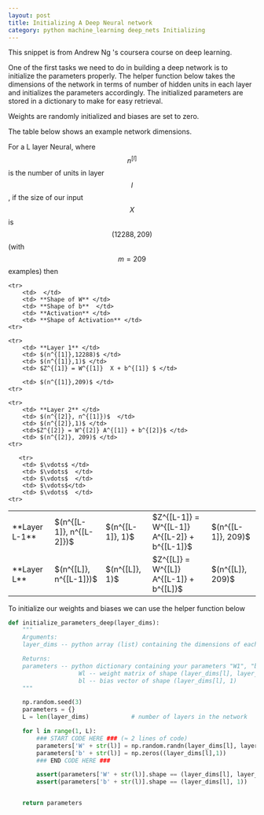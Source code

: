 ```yaml
---
layout: post
title: Initializing A Deep Neural network
category: python machine_learning deep_nets Initializing
---
```

This snippet is from Andrew Ng 's coursera course on deep learning.

One of the first tasks we need to do in building a deep network is to initialize the parameters properly. The helper function below takes the dimensions of the network in terms of number of hidden units in each layer and initializes the parameters accordingly. The initialized parameters are stored in a dictionary to make for easy retrieval.

Weights are randomly initialized and biases are set to zero.

The table below shows an example network dimensions.

For a L layer Neural, where $$n^{[l]}$$ is the number of units in layer $$l$$, if the size of our input $$X$$ is $$(12288, 209)$$ (with $$m=209$$ examples) then

<table style="width:100%">


    <tr>
        <td>  </td>
        <td> **Shape of W** </td>
        <td> **Shape of b**  </td>
        <td> **Activation** </td>
        <td> **Shape of Activation** </td>
    <tr>

    <tr>
        <td> **Layer 1** </td>
        <td> $(n^{[1]},12288)$ </td>
        <td> $(n^{[1]},1)$ </td>
        <td> $Z^{[1]} = W^{[1]}  X + b^{[1]} $ </td>

        <td> $(n^{[1]},209)$ </td>
    <tr>

    <tr>
        <td> **Layer 2** </td>
        <td> $(n^{[2]}, n^{[1]})$  </td>
        <td> $(n^{[2]},1)$ </td>
        <td>$Z^{[2]} = W^{[2]} A^{[1]} + b^{[2]}$ </td>
        <td> $(n^{[2]}, 209)$ </td>
    <tr>

       <tr>
        <td> $\vdots$ </td>
        <td> $\vdots$  </td>
        <td> $\vdots$  </td>
        <td> $\vdots$</td>
        <td> $\vdots$  </td>
    <tr>

   <tr>
        <td> **Layer L-1** </td>
        <td> $(n^{[L-1]}, n^{[L-2]})$ </td>
        <td> $(n^{[L-1]}, 1)$  </td>
        <td>$Z^{[L-1]} =  W^{[L-1]} A^{[L-2]} + b^{[L-1]}$ </td>
        <td> $(n^{[L-1]}, 209)$ </td>
    <tr>


   <tr>
        <td> **Layer L** </td>
        <td> $(n^{[L]}, n^{[L-1]})$ </td>
        <td> $(n^{[L]}, 1)$ </td>
        <td> $Z^{[L]} =  W^{[L]} A^{[L-1]} + b^{[L]}$</td>
        <td> $(n^{[L]}, 209)$  </td>
    <tr>

</table>


To initialize our weights and biases we can use the helper function below


```python
def initialize_parameters_deep(layer_dims):
    """
    Arguments:
    layer_dims -- python array (list) containing the dimensions of each layer in our network

    Returns:
    parameters -- python dictionary containing your parameters "W1", "b1", ..., "WL", "bL":
                    Wl -- weight matrix of shape (layer_dims[l], layer_dims[l-1])
                    bl -- bias vector of shape (layer_dims[l], 1)
    """

    np.random.seed(3)
    parameters = {}
    L = len(layer_dims)            # number of layers in the network

    for l in range(1, L):
        ### START CODE HERE ### (≈ 2 lines of code)
        parameters['W' + str(l)] = np.random.randn(layer_dims[l], layer_dims[l-1])*0.01
        parameters['b' + str(l)] = np.zeros((layer_dims[l],1))
        ### END CODE HERE ###

        assert(parameters['W' + str(l)].shape == (layer_dims[l], layer_dims[l-1]))
        assert(parameters['b' + str(l)].shape == (layer_dims[l], 1))


    return parameters
```
